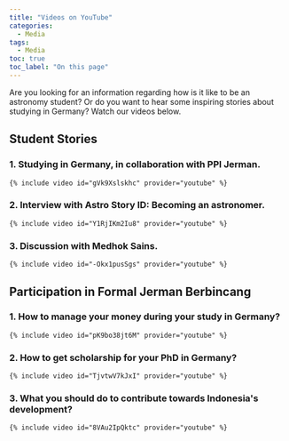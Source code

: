 ```yaml
---
title: "Videos on YouTube"
categories:
  - Media
tags:
  - Media
toc: true
toc_label: "On this page"
---
```


Are you looking for an information regarding how is it like to be an astronomy student? Or do you want to hear some inspiring stories about studying in Germany? Watch our videos below.

## Student Stories

### 1. Studying in Germany, in collaboration with PPI Jerman.
    {% include video id="gVk9Xslskhc" provider="youtube" %}
### 2. Interview with Astro Story ID: Becoming an astronomer.
    {% include video id="Y1RjIKm2Iu8" provider="youtube" %}
### 3. Discussion with Medhok Sains.
    {% include video id="-Okx1pusSgs" provider="youtube" %}


## Participation in Formal Jerman Berbincang

### 1. How to manage your money during your study in Germany?
    {% include video id="pK9bo38jt6M" provider="youtube" %}
### 2. How to get scholarship for your PhD in Germany?
    {% include video id="TjvtwV7kJxI" provider="youtube" %}
### 3. What you should do to contribute towards Indonesia's development?
    {% include video id="8VAu2IpQktc" provider="youtube" %}
